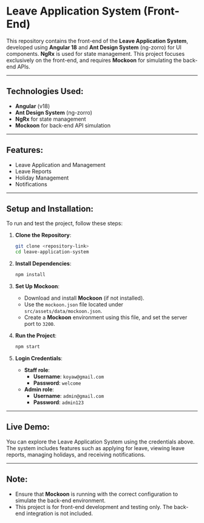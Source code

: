 
# Leave Application System (Front-End)

This repository contains the front-end of the **Leave Application System**, developed using **Angular 18** and **Ant Design System** (ng-zorro) for UI components. **NgRx** is used for state management. This project focuses exclusively on the front-end, and requires **Mockoon** for simulating the back-end APIs.

---

## Technologies Used:
- **Angular** (v18)
- **Ant Design System** (ng-zorro)
- **NgRx** for state management
- **Mockoon** for back-end API simulation

---

## Features:
- Leave Application and Management
- Leave Reports
- Holiday Management
- Notifications

---

## Setup and Installation:

To run and test the project, follow these steps:

1. **Clone the Repository**:
   ```bash
   git clone <repository-link>
   cd leave-application-system
   ```

2. **Install Dependencies**:
   ```bash
   npm install
   ```

3. **Set Up Mockoon**:
   - Download and install **Mockoon** (if not installed).
   - Use the `mockoon.json` file located under `src/assets/data/mockoon.json`.
   - Create a **Mockoon** environment using this file, and set the server port to `3200`.

4. **Run the Project**:
   ```bash
   npm start
   ```

5. **Login Credentials**:
   - **Staff role**:  
     - **Username**: `koyaw@gmail.com`  
     - **Password**: `welcome`
   - **Admin role**:  
     - **Username**: `admin@gmail.com`  
     - **Password**: `admin123`

---

## Live Demo:

You can explore the Leave Application System using the credentials above. The system includes features such as applying for leave, viewing leave reports, managing holidays, and receiving notifications.

---

## Note:

- Ensure that **Mockoon** is running with the correct configuration to simulate the back-end environment.
- This project is for front-end development and testing only. The back-end integration is not included.
